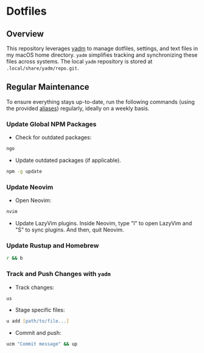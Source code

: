 # Dotfiles

## Overview

This repository leverages [yadm](https://yadm.io) to manage dotfiles, settings, and text files in my macOS home directory. `yadm` simplifies tracking and synchronizing these files across systems. The local `yadm` repository is stored at `.local/share/yadm/repo.git`.

## Regular Maintenance

To ensure everything stays up-to-date, run the following commands (using the provided [aliases](./.aliases)) regularly, ideally on a weekly basis.

### Update Global NPM Packages

- Check for outdated packages:

```zsh
ngo
```

- Update outdated packages (if applicable).

```zsh
npm -g update
```

### Update Neovim

- Open Neovim:

```zsh
nvim
```

- Update LazyVim plugins. Inside Neovim, type "l" to open LazyVim and "S" to sync plugins. And then, quit Neovim.

### Update Rustup and Homebrew

```zsh
r && b
```

### Track and Push Changes with `yadm`

- Track changes:

```zsh
us
```

- Stage specific files:

```zsh
u add [path/to/file...]
```

- Commit and push:

```zsh
ucm "Commit message" && up
```
